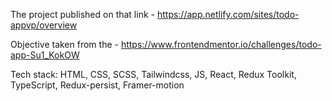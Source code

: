 The project published on that link - https://app.netlify.com/sites/todo-appvp/overview

Objective taken from the - https://www.frontendmentor.io/challenges/todo-app-Su1_KokOW

Tech stack: HTML, CSS, SCSS, Tailwindcss, JS, React, Redux Toolkit, TypeScript, Redux-persist, Framer-motion 
